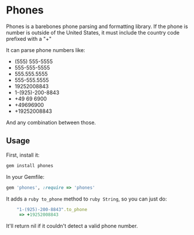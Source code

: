 # Phones

Phones is a barebones phone parsing and formatting library. If the phone is number is outside of the United States, it must include the country code prefixed with a "+"

It can parse phone numbers like:
- (555) 555-5555
- 555-555-5555
- 555.555.5555
- 555-555.5555
- 19252008843
- 1-(925)-200-8843
- +49 69 6900
- +49696900
- +19252008843

And any combination between those.

## Usage

First, install it:
```bash
gem install phones
```

In your Gemfile:
```ruby
gem 'phones', :require => 'phones'
```

It adds a ```ruby to_phone``` method to ```ruby String```, so you can just do:
```ruby
	"1-(925)-200-8843".to_phone
	 => +19252008843
```

It'll return nil if it couldn't detect a valid phone number.



